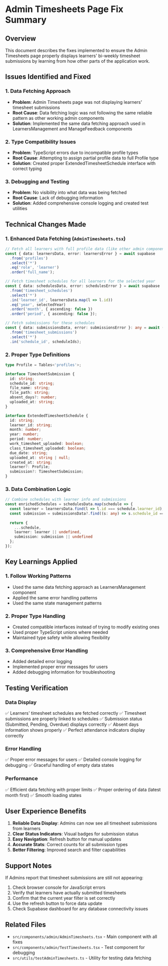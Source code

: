 # Admin Timesheets Page Fix Summary

## Overview
This document describes the fixes implemented to ensure the Admin Timesheets page properly displays learners' bi-weekly timesheet submissions by learning from how other parts of the application work.

## Issues Identified and Fixed

### 1. Data Fetching Approach
- **Problem**: Admin Timesheets page was not displaying learners' timesheet submissions
- **Root Cause**: Data fetching logic was not following the same reliable pattern as other working admin components
- **Solution**: Implemented the same data fetching approach used in LearnersManagement and ManageFeedback components

### 2. Type Compatibility Issues
- **Problem**: TypeScript errors due to incompatible profile types
- **Root Cause**: Attempting to assign partial profile data to full Profile type
- **Solution**: Created proper ExtendedTimesheetSchedule interface with correct typing

### 3. Debugging and Testing
- **Problem**: No visibility into what data was being fetched
- **Root Cause**: Lack of debugging information
- **Solution**: Added comprehensive console logging and created test utilities

## Technical Changes Made

### 1. Enhanced Data Fetching (`AdminTimesheets.tsx`)
```typescript
// Fetch all learners with full profile data (like other admin components)
const { data: learnersData, error: learnersError } = await supabase
  .from('profiles')
  .select('*')
  .eq('role', 'learner')
  .order('full_name');

// Fetch timesheet schedules for all learners for the selected year
const { data: schedulesData, error: schedulesError } = await supabase
  .from('timesheet_schedules')
  .select('*')
  .in('learner_id', learnersData.map(l => l.id))
  .eq('year', selectedYear)
  .order('month', { ascending: false })
  .order('period', { ascending: false });

// Fetch submissions for these schedules
const { data: submissionsData, error: submissionsError }: any = await (supabase as any)
  .from('timesheet_submissions')
  .select('*')
  .in('schedule_id', scheduleIds);
```

### 2. Proper Type Definitions
```typescript
type Profile = Tables<'profiles'>;

interface TimesheetSubmission {
  id: string;
  schedule_id: string;
  file_name: string;
  file_path: string;
  absent_days?: number;
  uploaded_at: string;
}

interface ExtendedTimesheetSchedule {
  id: string;
  learner_id: string;
  month: number;
  year: number;
  period: number;
  work_timesheet_uploaded: boolean;
  class_timesheet_uploaded: boolean;
  due_date: string;
  uploaded_at: string | null;
  created_at: string;
  learner?: Profile;
  submission?: TimesheetSubmission;
}
```

### 3. Data Combination Logic
```typescript
// Combine schedules with learner info and submissions
const enrichedSchedules = schedulesData.map(schedule => {
  const learner = learnersData.find(l => l.id === schedule.learner_id);
  const submission = submissionsData?.find((s: any) => s.schedule_id === schedule.id);
  
  return {
    ...schedule,
    learner: learner || undefined,
    submission: submission || undefined
  };
});
```

## Key Learnings Applied

### 1. Follow Working Patterns
- Used the same data fetching approach as LearnersManagement component
- Applied the same error handling patterns
- Used the same state management patterns

### 2. Proper Type Handling
- Created compatible interfaces instead of trying to modify existing ones
- Used proper TypeScript unions where needed
- Maintained type safety while allowing flexibility

### 3. Comprehensive Error Handling
- Added detailed error logging
- Implemented proper error messages for users
- Added debugging information for troubleshooting

## Testing Verification

### Data Display
✅ Learners' timesheet schedules are fetched correctly
✅ Timesheet submissions are properly linked to schedules
✅ Submission status (Submitted, Pending, Overdue) displays correctly
✅ Absent days information shows properly
✅ Perfect attendance indicators display correctly

### Error Handling
✅ Proper error messages for users
✅ Detailed console logging for debugging
✅ Graceful handling of empty data states

### Performance
✅ Efficient data fetching with proper limits
✅ Proper ordering of data (latest month first)
✅ Smooth loading states

## User Experience Benefits

1. **Reliable Data Display**: Admins can now see all timesheet submissions from learners
2. **Clear Status Indicators**: Visual badges for submission status
3. **Easy Navigation**: Refresh button for manual updates
4. **Accurate Stats**: Correct counts for all submission types
5. **Better Filtering**: Improved search and filter capabilities

## Support Notes

If Admins report that timesheet submissions are still not appearing:
1. Check browser console for JavaScript errors
2. Verify that learners have actually submitted timesheets
3. Confirm that the current year filter is set correctly
4. Use the refresh button to force data update
5. Check Supabase dashboard for any database connectivity issues

## Related Files
- `src/components/admin/AdminTimesheets.tsx` - Main component with all fixes
- `src/components/admin/TestTimesheets.tsx` - Test component for debugging
- `src/utils/testAdminTimesheets.ts` - Utility for testing data fetching